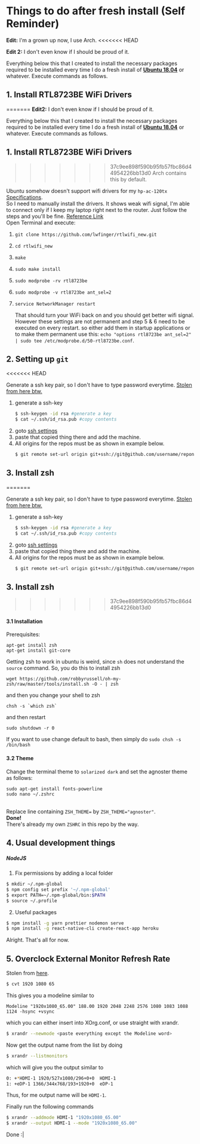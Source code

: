 # Things to do after fresh install (Self Reminder)

<b>Edit:</b> I'm a grown up now, I use Arch.
<<<<<<< HEAD

<b>Edit 2:</b> I don't even know if I should be proud of it.

Everything below this that I created to install the necessary packages required to be installed every time I do a fresh install of [**Ubuntu 18.04**](releases.ubuntu.com/18.04/) or whatever. Execute commands as follows.

## 1. Install RTL8723BE WiFi Drivers

=======
<b>Edit2:</b> I don't even know if I should be proud of it.

Everything below this that I created to install the necessary packages required to be installed every time I do a fresh install of [**Ubuntu 18.04**](releases.ubuntu.com/18.04/) or whatever. Execute commands as follows.

## 1. Install RTL8723BE WiFi Drivers

>>>>>>> 37c9ee898f590b95fb57fbc86d44954226bb13d0
Arch contains this by default.

Ubuntu somehow doesn't support wifi drivers for my `hp-ac-120tx` [Specifications](https://support.hp.com/in-en/document/c04779465).<br/>
So I need to manually install the drivers. It shows weak wifi signal, I'm able to connect only if I keep my laptop right next to the router. Just follow the steps and you'll be fine. [Reference Link](https://connectwww.com/how-to-solve-realtek-rtl8723be-weak-wifi-signal-problem-in-ubuntu/4625/) <br>
Open Terminal and execute:

1. `git clone https://github.com/lwfinger/rtlwifi_new.git`
2. `cd rtlwifi_new`
3. `make`
4. `sudo make install`
5. `sudo modprobe -rv rtl8723be`
6. `sudo modprobe -v rtl8723be ant_sel=2`
7. `service NetworkManager restart`

   That should turn your WiFi back on and you should get better wifi signal. However these settings are not permanent and step 5 & 6 need to be executed on every restart. so either add them in startup applications or to make them permanent use this: `echo "options rtl8723be ant_sel=2" | sudo tee /etc/modprobe.d/50-rtl8723be.conf`.

## 2. Setting up `git`
<<<<<<< HEAD

Generate a ssh key pair, so I don't have to type password everytime.
[Stolen from here btw.](https://stackoverflow.com/questions/8588768/how-do-i-avoid-the-specification-of-the-username-and-password-at-every-git-push)

1. generate a ssh-key
   ```sh
   $ ssh-keygen -id rsa #generate a key
   $ cat ~/.ssh/id_rsa.pub #copy contents
   ```
2. goto [ssh settings](https://github.com/settings/ssh)
3. paste that copied thing there and add the machine.
4. All origins for the repos must be as shown in example below.
   ```sh
   $ git remote set-url origin git+ssh://git@github.com/username/reponame.git
   ```

## 3. Install zsh

=======

Generate a ssh key pair, so I don't have to type password everytime.
[Stolen from here btw.](https://stackoverflow.com/questions/8588768/how-do-i-avoid-the-specification-of-the-username-and-password-at-every-git-push)

1. generate a ssh-key
   ```sh
   $ ssh-keygen -id rsa #generate a key
   $ cat ~/.ssh/id_rsa.pub #copy contents
   ```
2. goto [ssh settings](https://github.com/settings/ssh)
3. paste that copied thing there and add the machine.
4. All origins for the repos must be as shown in example below.
   ```sh
   $ git remote set-url origin git+ssh://git@github.com/username/reponame.git
   ```

## 3. Install zsh

>>>>>>> 37c9ee898f590b95fb57fbc86d44954226bb13d0
#### 3.1 Installation

Prerequisites:

```
apt-get install zsh
apt-get install git-core
```

Getting zsh to work in ubuntu is weird, since `sh` does not understand the `source` command. So, you do this to install zsh

    wget https://github.com/robbyrussell/oh-my-zsh/raw/master/tools/install.sh -O - | zsh

and then you change your shell to zsh

    chsh -s `which zsh`

and then restart

    sudo shutdown -r 0

If you want to use change default to bash, then simply do
`sudo chsh -s /bin/bash`

#### 3.2 Theme

Change the terminal theme to `solarized dark` and set the agnoster theme as follows:

```
sudo apt-get install fonts-powerline
sudo nano ~/.zshrc
```

<br> Replace line containing `ZSH_THEME=` by `ZSH_THEME="agnoster"`.<br> **Done!**<br>
There's already my own `ZSHRC` in this repo by the way.

## 4. Usual development things

##### NodeJS

1. Fix permissions by adding a local folder

```sh
$ mkdir ~/.npm-global
$ npm config set prefix '~/.npm-global'
$ export PATH=~/.npm-global/bin:$PATH
$ source ~/.profile
```

2. Useful packages

```sh
$ npm install -g yarn prettier nodemon serve
$ npm install -g react-native-cli create-react-app heroku
```

Alright. That's all for now.

## 5. Overclock External Monitor Refresh Rate

Stolen from [here](https://www.reddit.com/r/linux_gaming/comments/608k5d/overclocking_monitor/df4dvbp?utm_source=share&utm_medium=web2x).

```sh
$ cvt 1920 1080 65
```

This gives you a modeline similar to

`Modeline "1920x1080_65.00" 188.00 1920 2048 2248 2576 1080 1083 1088 1124 -hsync +vsync`

which you can either insert into XOrg.conf, or use straight with xrandr.

```sh
$ xrandr --newmode <paste everything except the Modeline word>
```

Now get the output name from the list by doing

```sh
$ xrandr --listmonitors
```

which will give you the output similar to

```sh
0: +*HDMI-1 1920/527x1080/296+0+0  HDMI-1
1: +eDP-1 1366/344x768/193+1920+0  eDP-1
```

Thus, for me output name will be `HDMI-1`.

Finally run the following commands

```sh
$ xrandr --addmode HDMI-1 "1920x1080_65.00"
$ xrandr --output HDMI-1 --mode "1920x1080_65.00"
```

Done :|
